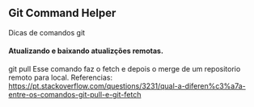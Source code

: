 ## Git Command Helper

Dicas de comandos git

#### Atualizando e baixando atualizções remotas.
git pull
Esse comando faz o fetch e depois o merge de um repositorio remoto para local.
Referencias: https://pt.stackoverflow.com/questions/3231/qual-a-diferen%c3%a7a-entre-os-comandos-git-pull-e-git-fetch

